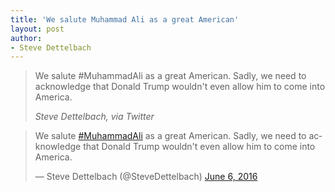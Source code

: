 ```yaml
---
title: 'We salute Muhammad Ali as a great American'
layout: post
author:
- Steve Dettelbach
---
```


> We salute #MuhammadAli as a great American. Sadly, we need to acknowledge that Donald Trump wouldn't even allow him to come into America.
>
> <cite>Steve Dettelbach, via Twitter</cite>

<blockquote class="twitter-tweet"><p lang="en" dir="ltr">We salute <a href="https://twitter.com/hashtag/MuhammadAli?src=hash&amp;ref_src=twsrc%5Etfw">#MuhammadAli</a> as a great American. Sadly, we need to acknowledge that Donald Trump wouldn&#39;t even allow him to come into America.</p>&mdash; Steve Dettelbach (@SteveDettelbach) <a href="https://twitter.com/SteveDettelbach/status/739622713724002305?ref_src=twsrc%5Etfw">June 6, 2016</a></blockquote> <script async src="https://platform.twitter.com/widgets.js" charset="utf-8"></script>
